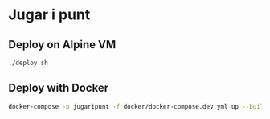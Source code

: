 # Jugar i punt

## Deploy on Alpine VM

```sh
./deploy.sh
```

## Deploy with Docker

```sh
docker-compose -p jugaripunt -f docker/docker-compose.dev.yml up --build
```